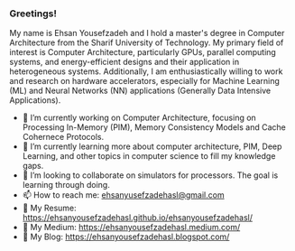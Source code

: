 ### Greetings!
My name is Ehsan Yousefzadeh and I hold a master's degree in Computer Architecture from the Sharif University of Technology. My primary field of interest is Computer Architecture, particularly GPUs, parallel computing systems, and energy-efficient designs and their application in heterogeneous systems. Additionally, I am enthusiastically willing to work and research on hardware accelerators, especially for Machine Learning (ML) and Neural Networks (NN) applications (Generally Data Intensive Applications).

- 🔭 I’m currently working on Computer Architecture, focusing on Processing In-Memory (PIM), Memory Consistency Models and Cache Cohernece Protocols.
- 🌱 I’m currently learning more about computer architecture, PIM, Deep Learning, and other topics in computer science to fill my knowledge gaps.
- 👯 I’m looking to collaborate on simulators for processors. The goal is learning through doing.
- 📫 How to reach me: ehsanyusefzadehasl@gmail.com
- 💼 My Resume: https://ehsanyousefzadehasl.github.io/ehsanyousefzadehasl/
- 🚧 My Medium: https://ehsanyousefzadehasl.medium.com/
- 📝 My Blog: https://ehsanyousefzadehasl.blogspot.com/
